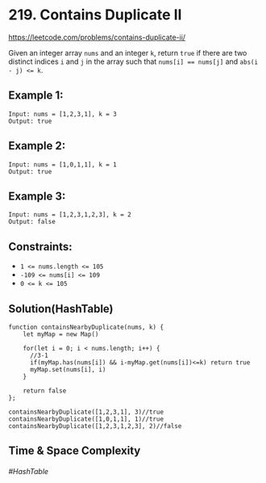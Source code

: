 # 219. Contains Duplicate II
https://leetcode.com/problems/contains-duplicate-ii/

Given an integer array `nums` and an integer `k`, return `true` if there are two distinct indices `i` and `j` in the array such that `nums[i] == nums[j]` and `abs(i - j) <= k`.

## Example 1:
````
Input: nums = [1,2,3,1], k = 3
Output: true
````
## Example 2:
````
Input: nums = [1,0,1,1], k = 1
Output: true
````
## Example 3:
````
Input: nums = [1,2,3,1,2,3], k = 2
Output: false
````
## Constraints:
- `1 <= nums.length <= 105`
- `-109 <= nums[i] <= 109`
- `0 <= k <= 105`

## Solution(HashTable)
````
function containsNearbyDuplicate(nums, k) {
    let myMap = new Map()
    
    for(let i = 0; i < nums.length; i++) {
      //3-1
      if(myMap.has(nums[i]) && i-myMap.get(nums[i])<=k) return true
      myMap.set(nums[i], i)
    }
    
    return false
};

containsNearbyDuplicate([1,2,3,1], 3)//true 
containsNearbyDuplicate([1,0,1,1], 1)//true
containsNearbyDuplicate([1,2,3,1,2,3], 2)//false 
````
## Time & Space Complexity

###### #HashTable
